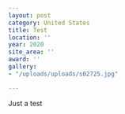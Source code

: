 ```yaml
---
layout: post
category: United States
title: Test
location: ''
year: 2020
site_area: ''
award: ''
gallery:
- "/uploads/uploads/s02725.jpg"

---
```

Just a test